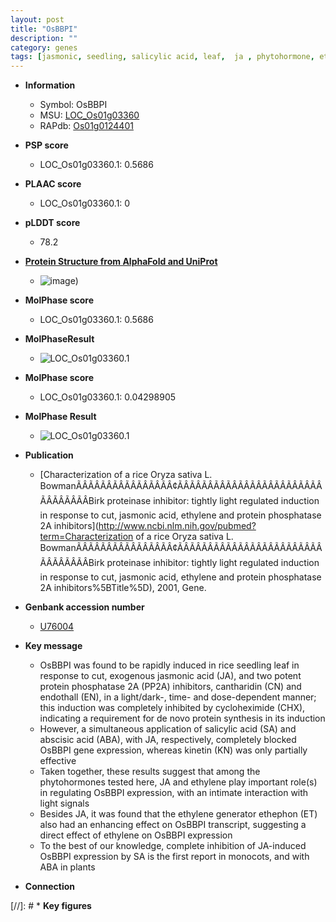 ```yaml
---
layout: post
title: "OsBBPI"
description: ""
category: genes
tags: [jasmonic, seedling, salicylic acid, leaf,  ja , phytohormone, ethylene,  ABA , jasmonic acid,  sa ]
---
```


* **Information**  
    + Symbol: OsBBPI  
    + MSU: [LOC_Os01g03360](http://rice.plantbiology.msu.edu/cgi-bin/ORF_infopage.cgi?orf=LOC_Os01g03360)  
    + RAPdb: [Os01g0124401](http://rapdb.dna.affrc.go.jp/viewer/gbrowse_details/irgsp1?name=Os01g0124401)  

* **PSP score**  
    + LOC_Os01g03360.1: 0.5686 

* **PLAAC score**  
    + LOC_Os01g03360.1: 0 

* **pLDDT score**
    + 78.2

* **[Protein Structure from AlphaFold and UniProt](https://www.uniprot.org/uniprotkb/Q0JR25/entry#structure)**
    + ![image](https://ricepsp.github.io/images/Q0/AF-Q0JR25-F1.png))

* **MolPhase score**
    + LOC_Os01g03360.1: 0.5686

* **MolPhaseResult**
    + ![LOC_Os01g03360.1](https://ricepsp.github.io/pictures/LOC_Os01g/LOC_Os01g03360.1.png)

* **MolPhase score**
    + LOC_Os01g03360.1: 0.04298905

* **MolPhase Result**
    + ![LOC_Os01g03360.1](https://304243504.github.io/Pictures/LOC_Os01g/LOC_Os01g03360.1.png)

* **Publication**  
    + [Characterization of a rice Oryza sativa L. BowmanÃÂÃÂÃÂÃÂÃÂÃÂÃÂÃÂ¢ÃÂÃÂÃÂÃÂÃÂÃÂÃÂÃÂÃÂÃÂÃÂÃÂÃÂÃÂÃÂÃÂBirk proteinase inhibitor: tightly light regulated induction in response to cut, jasmonic acid, ethylene and protein phosphatase 2A inhibitors](http://www.ncbi.nlm.nih.gov/pubmed?term=Characterization of a rice Oryza sativa L. BowmanÃÂÃÂÃÂÃÂÃÂÃÂÃÂÃÂ¢ÃÂÃÂÃÂÃÂÃÂÃÂÃÂÃÂÃÂÃÂÃÂÃÂÃÂÃÂÃÂÃÂBirk proteinase inhibitor: tightly light regulated induction in response to cut, jasmonic acid, ethylene and protein phosphatase 2A inhibitors%5BTitle%5D), 2001, Gene.

* **Genbank accession number**  
    + [U76004](http://www.ncbi.nlm.nih.gov/nuccore/U76004)

* **Key message**  
    + OsBBPI was found to be rapidly induced in rice seedling leaf in response to cut, exogenous jasmonic acid (JA), and two potent protein phosphatase 2A (PP2A) inhibitors, cantharidin (CN) and endothall (EN), in a light/dark-, time- and dose-dependent manner; this induction was completely inhibited by cycloheximide (CHX), indicating a requirement for de novo protein synthesis in its induction
    + However, a simultaneous application of salicylic acid (SA) and abscisic acid (ABA), with JA, respectively, completely blocked OsBBPI gene expression, whereas kinetin (KN) was only partially effective
    + Taken together, these results suggest that among the phytohormones tested here, JA and ethylene play important role(s) in regulating OsBBPI expression, with an intimate interaction with light signals
    + Besides JA, it was found that the ethylene generator ethephon (ET) also had an enhancing effect on OsBBPI transcript, suggesting a direct effect of ethylene on OsBBPI expression
    + To the best of our knowledge, complete inhibition of JA-induced OsBBPI expression by SA is the first report in monocots, and with ABA in plants

* **Connection**  

[//]: # * **Key figures**  


